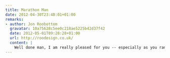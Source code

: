 ```yaml
---
title: Marathon Man
date: 2012-04-30T23:48:01+01:00
remarks:
- author: Jon Roobottom
  gravatar: 10a75628c5ee0c218ae5225b42d37f42
  date: 2012-05-01T09:28:28+01:00
  url: http://roodesign.co.uk/
  content: |
    Well done man, I am really pleased for you -- especially as you ran the whole distance. I think this earns you 3.4 seconds of smug satisfaction.
---
```


